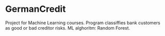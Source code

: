 # GermanCredit

Project for Machine Learning courses.
Program classiffies bank customers as good or bad creditor risks.
ML alghoritm: Random Forest.
